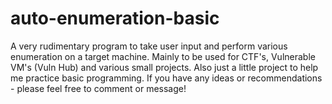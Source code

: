 # auto-enumeration-basic
A very rudimentary program to take user input and perform various enumeration on a target machine. Mainly to be used for CTF's, Vulnerable VM's (Vuln Hub) and various small projects. Also just a little project to help me practice basic programming. If you have any ideas or recommendations - please feel free to comment or message! 
